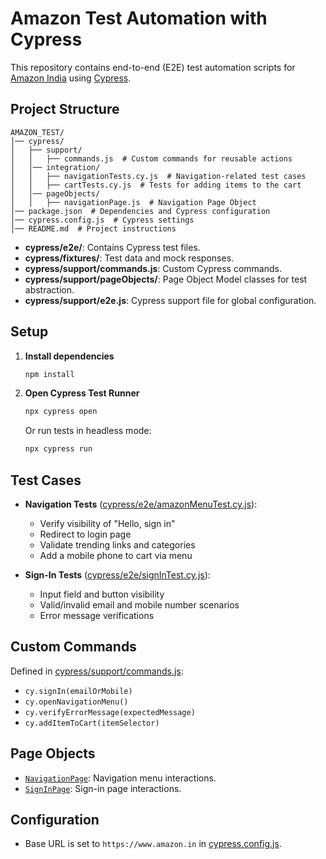 # Amazon Test Automation with Cypress

This repository contains end-to-end (E2E) test automation scripts for [Amazon India](https://www.amazon.in) using [Cypress](https://www.cypress.io/).

## Project Structure

```
AMAZON_TEST/
│── cypress/
│   ├── support/
│   │   ├── commands.js  # Custom commands for reusable actions
│   │── integration/
│   │   ├── navigationTests.cy.js  # Navigation-related test cases
│   │   ├── cartTests.cy.js  # Tests for adding items to the cart
│   │── pageObjects/
│   │   ├── navigationPage.js  # Navigation Page Object
│── package.json  # Dependencies and Cypress configuration
│── cypress.config.js  # Cypress settings
│── README.md  # Project instructions
```

- **cypress/e2e/**: Contains Cypress test files.
- **cypress/fixtures/**: Test data and mock responses.
- **cypress/support/commands.js**: Custom Cypress commands.
- **cypress/support/pageObjects/**: Page Object Model classes for test abstraction.
- **cypress/support/e2e.js**: Cypress support file for global configuration.

## Setup

1. **Install dependencies**

   ```sh
   npm install
   ```

2. **Open Cypress Test Runner**

   ```sh
   npx cypress open
   ```

   Or run tests in headless mode:

   ```sh
   npx cypress run
   ```

## Test Cases

- **Navigation Tests** ([cypress/e2e/amazonMenuTest.cy.js](cypress/e2e/amazonMenuTest.cy.js)):
  - Verify visibility of "Hello, sign in"
  - Redirect to login page
  - Validate trending links and categories
  - Add a mobile phone to cart via menu

- **Sign-In Tests** ([cypress/e2e/signInTest.cy.js](cypress/e2e/signInTest.cy.js)):
  - Input field and button visibility
  - Valid/invalid email and mobile number scenarios
  - Error message verifications

## Custom Commands

Defined in [cypress/support/commands.js](cypress/support/commands.js):

- `cy.signIn(emailOrMobile)`
- `cy.openNavigationMenu()`
- `cy.verifyErrorMessage(expectedMessage)`
- `cy.addItemToCart(itemSelector)`

## Page Objects

- [`NavigationPage`](cypress/support/pageObjects/navigationPage.js): Navigation menu interactions.
- [`SignInPage`](cypress/support/pageObjects/signInPage.js): Sign-in page interactions.

## Configuration

- Base URL is set to `https://www.amazon.in` in [cypress.config.js](cypress.config.js).

